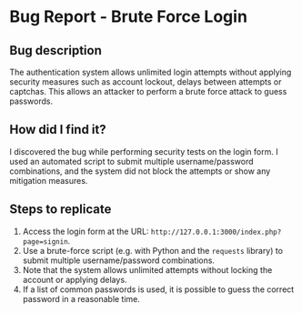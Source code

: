 # Bug Report - Brute Force Login

##  Bug description

The authentication system allows unlimited login attempts without applying security measures such as account lockout, delays between attempts or captchas. This allows an attacker to perform a brute force attack to guess passwords.

## How did I find it?

I discovered the bug while performing security tests on the login form. I used an automated script to submit multiple username/password combinations, and the system did not block the attempts or show any mitigation measures.

## Steps to replicate

1. Access the login form at the URL: `http://127.0.0.1:3000/index.php?page=signin`.
2. Use a brute-force script (e.g. with Python and the `requests` library) to submit multiple username/password combinations.
3. Note that the system allows unlimited attempts without locking the account or applying delays.
4. If a list of common passwords is used, it is possible to guess the correct password in a reasonable time.

